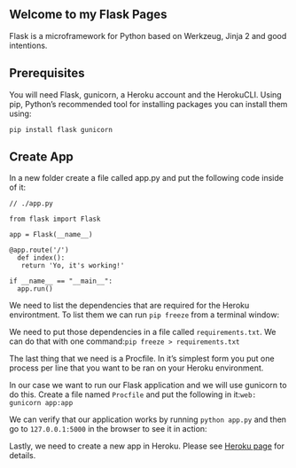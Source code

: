 ## Welcome to my Flask Pages

Flask is a microframework for Python based on Werkzeug, Jinja 2 and good intentions.

## Prerequisites
You will need Flask, gunicorn, a Heroku account and the HerokuCLI. 
Using pip, Python’s recommended tool for installing packages you can install them using:

`pip install flask gunicorn`

## Create App
In a new folder create a file called app.py and put the following code inside of it:

```
// ./app.py

from flask import Flask

app = Flask(__name__)

@app.route('/')
  def index(): 
   return 'Yo, it's working!'

if __name__ == "__main__":
  app.run()

```
We need to list the dependencies that are required for the Heroku environtment. To list them we can run `pip freeze` from a terminal window:

We need to put those dependencies in a file called `requirements.txt`. We can do that with one command:`pip freeze > requirements.txt`

The last thing that we need is a Procfile. In it’s simplest form you put one process per line that you want to be ran on your Heroku environment.

In our case we want to run our Flask application and we will use gunicorn to do this. Create a file named `Procfile` and put the following in it:`web: gunicorn app:app`

We can verify that our application works by running `python app.py` and then go to `127.0.0.1:5000` in the browser to see it in action:

Lastly, we need to create a new app in Heroku. Please see [Heroku page](https://benjaminwillett.github.io/heroku/) for details.
